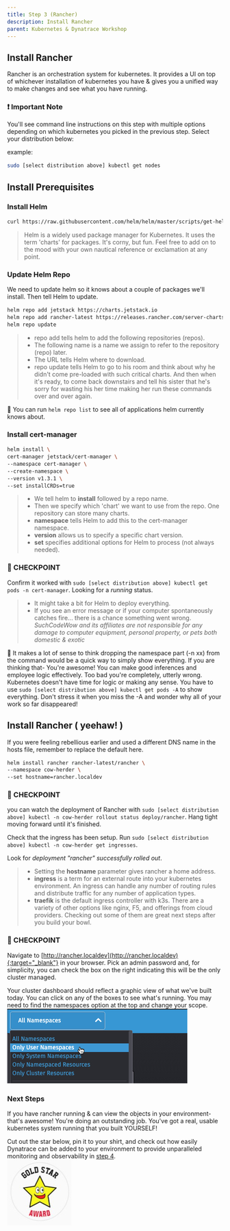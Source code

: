 ```yaml
---
title: Step 3 (Rancher)
description: Install Rancher
parent: Kubernetes & Dynatrace Workshop
---
```


## Install Rancher

Rancher is an orchestration system for kubernetes.  It provides a UI on top of whichever installation of kubernetes you have & gives you a unified way to make changes and see what you have running.  

### :exclamation: Important Note

You'll see command line instructions on this step with multiple options depending on which kubernetes you picked in the previous step.  Select your distribution below:  

example:

```bash
sudo [select distribution above] kubectl get nodes
```

## Install Prerequisites

### Install Helm

```bash
curl https://raw.githubusercontent.com/helm/helm/master/scripts/get-helm-3 | bash
```

> Helm is a widely used package manager for Kubernetes.
> It uses the term 'charts' for packages.  It's corny, but fun.  Feel free to add on to the mood with your own nautical reference or exclamation at any point.

### Update Helm Repo

We need to update helm so it knows about a couple of packages we'll install.  Then tell Helm to update.

```bash
helm repo add jetstack https://charts.jetstack.io
helm repo add rancher-latest https://releases.rancher.com/server-charts/latest
helm repo update
```

>- repo add tells helm to add the following repositories (repos).  
>- The following name is a name we assign to refer to the repository (repo) later.  
>- The URL tells Helm where to download.  
>- repo update tells Helm to go to his room and think about why he didn't come pre-loaded with such critical charts.  And then when it's ready, to come back downstairs and tell his sister that he's sorry for wasting his her time making her run these commands over and over again.  

:memo: You can run `helm repo list` to see all of applications helm currently knows about.

### Install cert-manager

```bash
helm install \
cert-manager jetstack/cert-manager \
--namespace cert-manager \
--create-namespace \
--version v1.3.1 \
--set installCRDs=true
```

>- We tell helm to **install** followed by a repo name.
>- Then we specify which 'chart' we want to use from the repo.  One repository can store many charts.
>- **namespace** tells Helm to add this to the cert-manager namespace.
>- **version** allows us to specify a specific chart version.
>- **set** specifies additional options for Helm to process (not always needed).

### :checkered_flag: CHECKPOINT

Confirm it worked with `sudo [select distribution above] kubectl get pods -n cert-manager`.  Looking for a *running* status.

>- It might take a bit for Helm to deploy everything.
>- If you see an error message or if your computer spontaneously catches fire... there is a chance something went wrong.  *SuchCodeWow and its affiliates are not responsible for any damage to computer equipment, personal property, or pets both domestic & exotic*

:memo: It makes a lot of sense to think dropping the namespace part (-n xx) from the command would be a quick way to simply show everything.  If you are thinking that- You're awesome!  You can make good inferences and employee logic effectively.  Too bad you're completely, utterly wrong.  Kubernetes doesn't have time for logic or making any sense.  You have to use `sudo [select distribution above] kubectl get pods -A` to show everything.  Don't stress it when you miss the -A and wonder why all of your work so far disappeared!

## Install Rancher ( yeehaw! )

If you were feeling rebellious earlier and used a different DNS name in the hosts file, remember to replace the default here.

```bash
helm install rancher rancher-latest/rancher \
--namespace cow-herder \
--set hostname=rancher.localdev
```

### :checkered_flag: CHECKPOINT

you can watch the deployment of Rancher with `sudo [select distribution above] kubectl -n cow-herder rollout status deploy/rancher`.  Hang tight moving forward until it's finished.

Check that the ingress has been setup.  Run `sudo [select distribution above] kubectl -n cow-herder get ingresses`.

Look for *deployment "rancher" successfully rolled out*.

>- Setting the **hostname** parameter gives rancher a home address.
>- **ingress** is a term for an external route into your kubernetes environment.  An ingress can handle any number of routing rules and distribute traffic for any number of application types.
>- **traefik** is the default ingress controller with k3s.  There are a variety of other options like nginx, F5, and offerings from cloud providers.  Checking out some of them are great next steps after you build your bowl.

### :checkered_flag: CHECKPOINT

Navigate to [http://rancher.localdev](http://rancher.localdev){:target="_blank"} in your browser.  Pick an admin password and, for simplicity, you can check the box on the right indicating this will be the only cluster managed.

Your cluster dashboard should reflect a graphic view of what we've built today.  You can click on any of the boxes to see what's running.  You may need to find the namespaces option at the top and change your scope.  
![Namespaces](/assets/images/rancher_namespace_dropdown.jpg)

### Next Steps

If you have rancher running & can view the objects in your environment- that's awesome!  You're doing an outstanding job.  You've got a real, usable kubernetes system running that you built YOURSELF!

Cut out the star below, pin it to your shirt, and check out how easily Dynatrace can be added to your environment to provide unparalleled monitoring and observability in [step 4](step4).  
![gold star](../assets/images/gold_star.jpg)

<script src="{{ base.url | prepend: site.url }}/assets/js/copy.js"></script>
